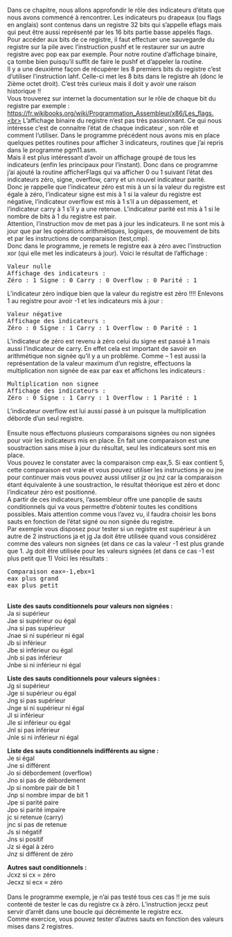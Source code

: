 Dans ce chapitre, nous allons approfondir le rôle des indicateurs d’états que nous avons commencé à rencontrer.  Les indicateurs pu drapeaux (ou flags en anglais) sont contenus dans un registre 32 bits qui s’appelle eflags mais qui peut être aussi représenté par les 16 bits partie basse appelés flags.<br>
Pour accéder aux bits de ce registre, il faut effectuer une sauvegarde du registre sur la pile avec l’instruction pushf et le restaurer sur un autre registre avec pop eax par exemple. Pour notre routine d’affichage binaire, ça tombe bien puisqu’il suffit de faire le pushf et d’appeler la routine.<br>
Il y a une deuxième façon de récupérer les 8 premiers bits du registre c’est d’utiliser l’instruction lahf. Celle-ci met les 8 bits dans le registre ah (donc le 2ième octet droit). C’est très curieux mais il doit y avoir une raison historique !! <br>
Vous trouverez sur internet la documentation sur le rôle de chaque bit du registre par exemple : https://fr.wikibooks.org/wiki/Programmation_Assembleur/x86/Les_flags.<br>
L’affichage binaire du registre n’est pas très passionnant. Ce qui nous intéresse c’est de connaitre l’état de chaque indicateur , son rôle et comment l’utiliser. Dans le programme précédent nous avons mis en place quelques petites routines pour afficher 3 indicateurs, routines que j’ai repris dans le programme pgm11.asm. <br>
Mais il est plus intéressant d’avoir un affichage groupé de tous les indicateurs (enfin les principaux pour l’instant). Donc dans ce programme j’ai ajouté la routine afficherFlags qui va afficher 0 ou 1 suivant l’état des indicateurs zéro, signe, overflow, carry et un nouvel indicateur parité.<br>
Donc je rappelle que l’indicateur zéro est mis à un si la valeur du  registre est égale à zéro, l’indicateur signe est mis à 1 si la valeur du registre est négative, l’indicateur overflow est mis à 1 s’il a un dépassement, et l’indicateur carry à 1 s’il y a une retenue. L’indicateur parité est mis à 1 si le nombre de bits à 1 du registre est pair. <br>
Attention, l’instruction mov de met pas à jour les indicateurs. Il ne sont mis à jour que par les opérations arithmètiques, logiques, de mouvement de bits et par les instructions de comparaison (test,cmp). <br>
Donc dans le programme, je remets le registre eax à zéro avec l’instruction xor (qui elle met les indicateurs à jour). Voici le résultat de l’affichage :
<pre>
Valeur nulle
Affichage des indicateurs :
Zéro : 1 Signe : 0 Carry : 0 Overflow : 0 Parité : 1
</pre>
L’indicateur zéro indique bien que la valeur du registre est zéro !!!!
Enlevons 1 au registre pour avoir -1 et les indicateurs mis à jour :
<pre>
Valeur négative
Affichage des indicateurs :
Zéro : 0 Signe : 1 Carry : 1 Overflow : 0 Parité : 1
</pre>
L’indicateur de zéro est revenu à zéro celui du signe est passé à 1 mais aussi l’indicateur de carry. En effet cela est important de savoir en arithmétique non signée qu’il y a un problème.
Comme – 1 est  aussi la représentation de la valeur maximum d’un registre, effectuons la multiplication non signée de eax par eax et affichons les indicateurs :
<pre>
Multiplication non signee
Affichage des indicateurs :
Zéro : 0 Signe : 1 Carry : 1 Overflow : 1 Parité : 1
</pre>
L’indicateur overflow est lui aussi passé à un puisque la multiplication déborde d’un seul registre.<br><br>
Ensuite nous effectuons plusieurs comparaisons signées ou non signées pour voir les indicateurs mis en place. En fait une comparaison est une soustraction sans mise à jour du résultat, seul les indicateurs sont mis en place.<br>
Vous pouvez le constater avec la comparaison cmp eax,5. Si eax contient 5, cette comparaison est vraie et vous pouvez utiliser les instructions je ou jne pour continuer mais vous pouvez aussi utiliser jz ou jnz  car la comparaison étant équivalente à une soustraction, le résultat théorique est zéro et donc l’indicateur zéro est positionné.<br>
A partir de ces indicateurs, l’assembleur offre une panoplie de sauts conditionnels qui va vous permettre d’obtenir toutes les conditions possibles. Mais attention comme vous l’avez vu, il faudra choisir les bons sauts en fonction de l’état signé ou non signée du registre.<br>
Par exemple vous disposez pour tester si un registre est supérieur à un autre de 2 instructions ja et jg
Ja doit être utilisée quand vous considérez comme des valeurs non signées (et dans ce cas la valeur -1 est plus grande que 1.
Jg doit être utilisée pour les valeurs signées (et dans ce cas -1 est plus petit que 1)
Voici les résultats :
<pre>
Comparaison eax=-1,ebx=1
eax plus grand
eax plus petit
</pre>
<br>
<B>Liste des sauts conditionnels pour valeurs non signées :</b> <br>
Ja     si supérieur<br>
Jae    si supérieur ou égal<br>
Jna    si pas supérieur<br>
Jnae   si ni supérieur ni égal<br>
Jb     si inférieur<br>
Jbe    si inférieur ou égal<br>
Jnb    si pas inférieur<br>
Jnbe   si ni inférieur ni égal<br>

<b>Liste des sauts conditionnels pour valeurs  signées :</b><br>
Jg      si supérieur<br>
Jge     si supérieur ou égal<br>
Jng     si pas supérieur<br>
Jnge    si ni supérieur ni égal<br>
Jl      si inférieur<br>
Jle     si inférieur ou égal<br>
Jnl     si pas inférieur<br>
Jnle    si ni inférieur ni égal<br>

<b>Liste des sauts conditionnels indifférents au signe :</B><br>
Je    si égal <br>
Jne   si différent <br>
Jo    si débordement (overflow) <br>
Jno   si pas de débordement <br>
Jp    si nombre pair de bit 1<br>
Jnp   si nombre impar de bit 1<br>
Jpe   si parité paire<br>
Jpo   si parité impaire<br>
jc    si retenue (carry)<br>
jnc   si pas de retenue<br>
Js    si négatif<br>
Jns   si positif<br>
Jz    si égal à zéro<br>
Jnz   si différent de zéro<br>

<b>Autres saut conditionnels : </b> <br>
Jcxz    si cx = zéro <br>
Jecxz   si ecx = zéro <br>
<br>
Dans le programme exemple, je n’ai pas testé tous ces cas !! je me suis contenté de tester le cas du registre cx à zéro. L’instruction jecxz peut servir d’arrêt dans une boucle qui décrémente le registre ecx.<br>
Comme exercice, vous pouvez  tester d’autres sauts en fonction des valeurs mises dans 2 registres.
